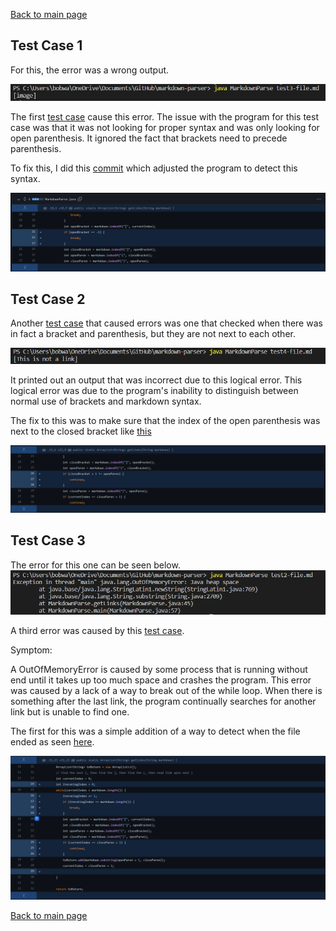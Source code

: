 [Back to main page](https://frndlydragon.github.io/cse15l-lab-reports/)

## Test Case 1
For this, the error was a wrong output.

![image](error3.png)

The first [test case](https://github.com/FrndlyDragon/markdown-parser/blob/main/test3-file.md) cause this error. The issue with the program for this test case was that it was not looking for proper syntax and was only looking for open parenthesis. It ignored the fact that brackets need to precede parenthesis.

To fix this, I did this [commit](https://github.com/FrndlyDragon/markdown-parser/commit/e6e96c01077728a2b025d3bf8a876fd9ebc497aa) which adjusted the program to detect this syntax.

![image](testcase1.png)

## Test Case 2

Another [test case](https://github.com/FrndlyDragon/markdown-parser/blob/main/test4-file.md) that caused errors was one that checked when there was in fact a bracket and parenthesis, but they are not next to each other.

![image](error2.png)

It printed out an output that was incorrect due to this logical error. This logical error was due to the program's inability to distinguish between normal use of brackets and markdown syntax.

The fix to this was to make sure that the index of the open parenthesis was next to the closed bracket like [this](https://github.com/FrndlyDragon/markdown-parser/commit/fbafc34c743ed84eb0bf0f9eeddbf6b24622c659)

![image](testcase2.png)

## Test Case 3
The error for this one can be seen below.
![image](error1.png)

A third error was caused by this [test case](https://github.com/FrndlyDragon/markdown-parser/blob/main/test2-file.md). 

Symptom: 

A OutOfMemoryError is caused by some process that is running without end until it takes up too much space and crashes the program. This error was caused by a lack of a way to break out of the while loop. When there is something after the last link, the program continually searches for another link but is unable to find one.

The first for this was a simple addition of a way to detect when the file ended as seen [here](https://github.com/FrndlyDragon/markdown-parser/commit/579e858bf81d34f19cc7a80e59d4ab339c28d6e3).

![image](testcase3.png)

[Back to main page](https://frndlydragon.github.io/cse15l-lab-reports/)